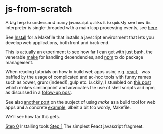 # js-from-scratch

A big help to understand many javascript quirks it to quickly see how its
interpreter is single-threaded with a main loop processing events, see
[here](https://developer.mozilla.org/en/docs/Web/JavaScript/EventLoop).

See [Install](./Install) for a Makefile that installs a javscript environment that lets you develop web applications, both front and back end.

This is actually an experiment to see how far I can get with just bash, the venerable
[make](https://www.gnu.org/software/make/manual/make.html) for handling dependencies, and
[npm](https://www.npmjs.com/) to do package management. 

When reading tutorials on how to build web
apps using e.g. [react](https://facebook.github.io/react/index.html), I was baffled by the usage of
complicated and ad-hoc tools with funny names such as bower, grunt (indeed!), gulp etc. Luckily, I
stumbled on [this post](http://blog.keithcirkel.co.uk/why-we-should-stop-using-grunt/) which makes
similar point and advocates the use of shell scripts and npm, as discussed in a 
[follow-up post](http://blog.keithcirkel.co.uk/how-to-use-npm-as-a-build-tool/).

See also [another post](https://blog.jcoglan.com/2014/02/05/building-javascript-projects-with-make/)
on the subject of using *make* as a build tool for web apps and a concrete [example](https://gist.github.com/jaz303/11098123), albeit a bit too wordy, Makefile.

We'll see how far this gets.

[Step 0](./Install) Installing tools
[Step 1](./01-hello-world) The simplest React javascript fragment.

